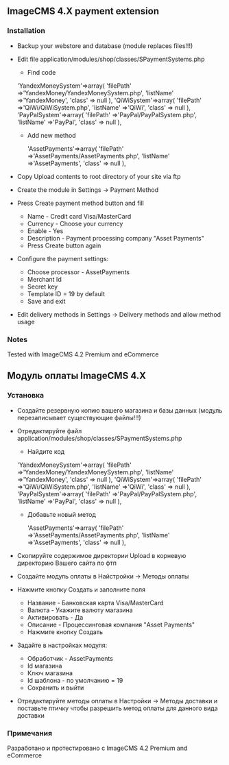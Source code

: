 ## ImageCMS 4.X payment extension

### Installation

* Backup your webstore and database (module replaces files!!!)
* Edit file application/modules/shop/classes/SPaymentSystems.php 
  * Find code
  
  'YandexMoneySystem'=>array(
    'filePath' =>'YandexMoney/YandexMoneySystem.php',
    'listName' =>'YandexMoney',
    'class'    => null
	),
	'QiWiSystem'=>array(
		'filePath' =>'QiWi/QiWiSystem.php',
		'listName' =>'QiWi',
		'class'    => null
	),
	'PayPalSystem'=>array(
		'filePath' =>'PayPal/PayPalSystem.php',
		'listName' =>'PayPal',
		'class'    => null
	),

  * Add new method

	'AssetPayments'=>array(
		'filePath' =>'AssetPayments/AssetPayments.php',
		'listName' =>'AssetPayments',
		'class'    => null
	),
	
* Copy Upload contents to root directory of your site via ftp
* Create the module in Settings -> Payment Method 
* Press Create payment method button and fill
  * Name - Credit card Visa/MasterCard
  * Currency - Choose your currency
  * Enable - Yes
  * Description - Payment processing company "Asset Payments"
  * Press Create button again
* Configure the payment settings:
  * Choose processor - AssetPayments
  * Merchant Id
  * Secret key
  * Template ID = 19 by default
  * Save and exit
* Edit delivery methods in Settings -> Delivery methods and allow method usage

### Notes
Tested with ImageCMS 4.2 Premium and eCommerce
  
## Модуль оплаты ImageCMS 4.X 

### Установка
* Создайте резервную копию вашего магазина и базы данных (модуль перезаписывает существующие файлы!!!)
* Отредактируйте файл application/modules/shop/classes/SPaymentSystems.php 
  * Найдите код
  
  'YandexMoneySystem'=>array(
    'filePath' =>'YandexMoney/YandexMoneySystem.php',
    'listName' =>'YandexMoney',
    'class'    => null
	),
	'QiWiSystem'=>array(
		'filePath' =>'QiWi/QiWiSystem.php',
		'listName' =>'QiWi',
		'class'    => null
	),
	'PayPalSystem'=>array(
		'filePath' =>'PayPal/PayPalSystem.php',
		'listName' =>'PayPal',
		'class'    => null
	),

  * Добавьте новый метод

	'AssetPayments'=>array(
		'filePath' =>'AssetPayments/AssetPayments.php',
		'listName' =>'AssetPayments',
		'class'    => null
	),

* Скопируйте содержимое директории Upload в корневую директорию Вашего сайта по фтп
* Создайте модуль оплаты в Найстройки -> Методы оплаты 
* Нажмите кнопку Создать и заполните поля
  * Название - Банковская карта Visa/MasterCard
  * Валюта - Укажите валюту магазина
  * Активировать - Да
  * Описание - Процессинговая компания "Asset Payments"
  * Нажмите кнопку Создать
* Задайте в настройках модуля:
  * Обработчик - AssetPayments
  * Id магазина
  * Ключ магазина
  * Id шаблона - по умолчанию = 19
  * Сохранить и выйти
* Отредактируйте методы оплаты в Настройки -> Методы доставки и поставьте птичку чтобы разрешить метод оплаты для данного вида доставки

### Примечания
Разработано и протестировано c ImageCMS 4.2 Premium and eCommerce
